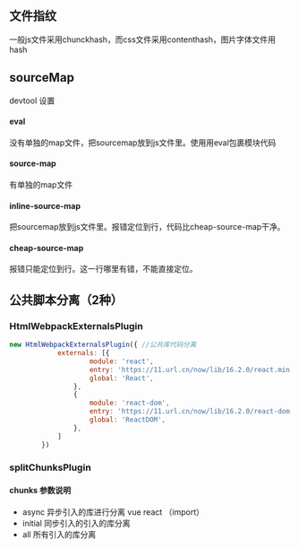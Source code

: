## 文件指纹
一般js文件采用chunckhash，而css文件采用contenthash，图片字体文件用hash

## sourceMap
devtool 设置 
#### eval
没有单独的map文件，把sourcemap放到js文件里。使⽤用eval包裹模块代码
#### source-map
有单独的map文件
#### inline-source-map
把sourcemap放到js文件里。报错定位到行，代码比cheap-source-map干净。
#### cheap-source-map
报错只能定位到行。这一行哪里有错，不能直接定位。

##  公共脚本分离（2种）
### HtmlWebpackExternalsPlugin
```js
new HtmlWebpackExternalsPlugin({ //公共库代码分离
            externals: [{
                    module: 'react',
                    entry: 'https://11.url.cn/now/lib/16.2.0/react.min.js',
                    global: 'React',
                },
                {
                    module: 'react-dom',
                    entry: 'https://11.url.cn/now/lib/16.2.0/react-dom.min.js',
                    global: 'ReactDOM',
                },
            ]
        })
```
### splitChunksPlugin
#### chunks 参数说明
+ async 异步引入的库进行分离 vue react （import）
+ initial 同步引入的引入的库分离
+ all 所有引入的库分离